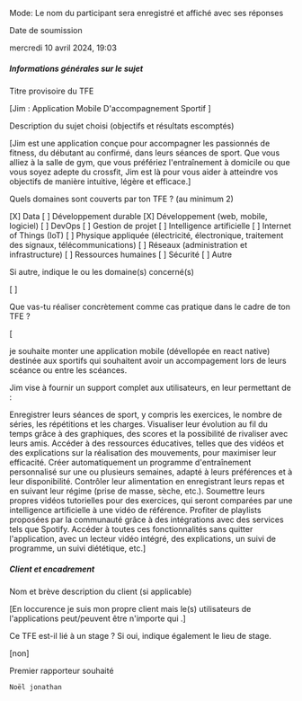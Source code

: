 Mode: Le nom du participant sera enregistré et affiché avec ses réponses

Date de soumission

mercredi 10 avril 2024, 19:03

##### Informations générales sur le sujet

Titre provisoire du TFE

[Jim : Application Mobile D'accompagnement Sportif ]

Description du sujet choisi (objectifs et résultats escomptés)

[Jim est une application conçue pour accompagner les passionnés de fitness, du débutant au confirmé, dans leurs séances de sport. Que vous alliez à la salle de gym, que vous préfériez l'entraînement à domicile ou que vous soyez adepte du crossfit, Jim est là pour vous aider à atteindre vos objectifs de manière intuitive, légère et efficace.]

Quels domaines sont couverts par ton TFE ? (au minimum 2)

[X] Data
[ ] Développement durable
[X] Développement (web, mobile, logiciel)
[ ] DevOps
[ ] Gestion de projet
[ ] Intelligence artificielle
[ ] Internet of Things (IoT)
[ ] Physique appliquée (électricité, électronique, traitement des signaux, télécommunications)
[ ] Réseaux (administration et infrastructure)
[ ] Ressources humaines
[ ] Sécurité
[ ] Autre

Si autre, indique le ou les domaine(s) concerné(s)

[ ]

Que vas-tu réaliser concrètement comme cas pratique dans le cadre de ton TFE ?

[

je souhaite monter une application mobile (dévellopée en react native) destinée aux sportifs qui souhaitent avoir un accompagement lors de leurs scéance ou entre les scéances.

Jim vise à fournir un support complet aux utilisateurs, en leur permettant de :

Enregistrer leurs séances de sport, y compris les exercices, le nombre de séries, les répétitions et les charges.
Visualiser leur évolution au fil du temps grâce à des graphiques, des scores et la possibilité de rivaliser avec leurs amis.
Accéder à des ressources éducatives, telles que des vidéos et des explications sur la réalisation des mouvements, pour maximiser leur efficacité.
Créer automatiquement un programme d'entraînement personnalisé sur une ou plusieurs semaines, adapté à leurs préférences et à leur disponibilité.
Contrôler leur alimentation en enregistrant leurs repas et en suivant leur régime (prise de masse, sèche, etc.).
Soumettre leurs propres vidéos tutorielles pour des exercices, qui seront comparées par une intelligence artificielle à une vidéo de référence.
Profiter de playlists proposées par la communauté grâce à des intégrations avec des services tels que Spotify.
Accéder à toutes ces fonctionnalités sans quitter l'application, avec un lecteur vidéo intégré, des explications, un suivi de programme, un suivi diététique, etc.]

##### Client et encadrement

Nom et brève description du client (si applicable)

[En loccurence je suis mon propre client mais le(s) utilisateurs de l'applications peut/peuvent être n'importe qui .]

Ce TFE est-il lié à un stage ? Si oui, indique également le lieu de stage.

[non]

Premier rapporteur souhaité

    Noël jonathan
